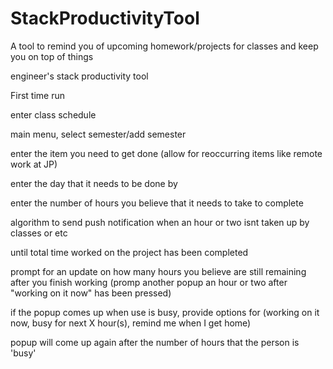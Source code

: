 # StackProductivityTool
A tool to remind you of upcoming homework/projects for classes and keep you on top of things


engineer's stack productivity tool

First time run

enter class schedule

main menu, select semester/add semester

enter the item you need to get done (allow for reoccurring items like remote work at JP)

enter the day that it needs to be done by

enter the number of hours you believe that it needs to take to complete


algorithm to send push notification when an hour or two isnt taken up by classes or etc

until total time worked on the project has been completed

prompt for an update on how many hours you believe are still remaining after you finish working (promp another popup an hour or two after "working on it now" has been pressed)


if the popup comes up when use is busy, provide options for (working on it now, busy for next X hour(s), remind me when I get home)

popup will come up again after the number of hours that the person is 'busy'